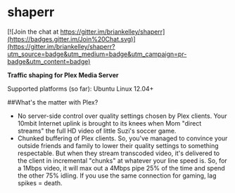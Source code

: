 # shaperr
[![Join the chat at https://gitter.im/briankelley/shaperr](https://badges.gitter.im/Join%20Chat.svg)](https://gitter.im/briankelley/shaperr?utm_source=badge&utm_medium=badge&utm_campaign=pr-badge&utm_content=badge)

**Traffic shaping for Plex Media Server**

Supported platforms (so far): Ubuntu Linux 12.04+

##What's the matter with Plex?
* No server-side control over quality settings chosen by Plex clients.
	Your 10mbit Internet uplink is brought to its knees when Mom "direct streams" the full HD video of little Suzi's soccer game.
* Chunked buffering of Plex clients.
	So, you've managed to convince your outside friends and family to lower their quality settings to something respectable. But when they stream transcoded video, it's delivered to the client in incremental "chunks" at whatever your line speed is. So, for a 1Mbps video, it will max out a 4Mbps pipe 25% of the time and spend the other 75% idling. If you use the same connection for gaming, lag spikes = death.
